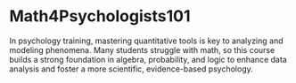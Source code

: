 # Math4Psychologists101
In psychology training, mastering quantitative tools is key to analyzing and modeling phenomena. Many students struggle with math, so this course builds a strong foundation in algebra, probability, and logic to enhance data analysis and foster a more scientific, evidence-based psychology.

